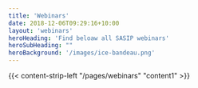 ```yaml
---
title: 'Webinars'
date: 2018-12-06T09:29:16+10:00
layout: 'webinars'
heroHeading: 'Find beloaw all SASIP webinars'
heroSubHeading: ""
heroBackground: '/images/ice-bandeau.png'
---
```


<div>
{{< content-strip-left "/pages/webinars" "content1" >}}
</div>
